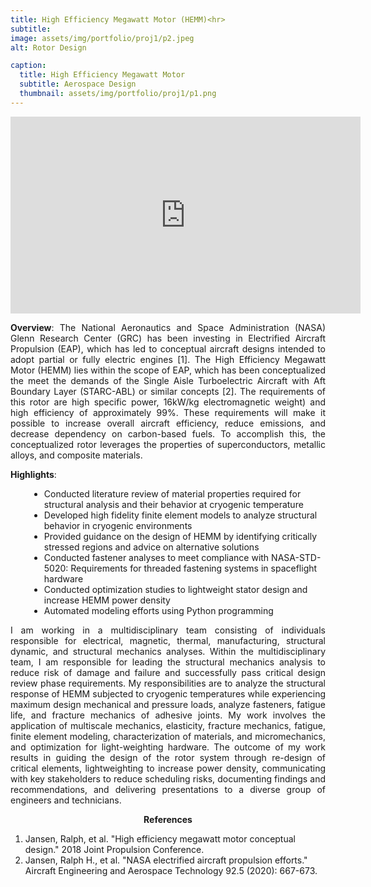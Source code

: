 ```yaml
---
title: High Efficiency Megawatt Motor (HEMM)<hr>
subtitle: 
image: assets/img/portfolio/proj1/p2.jpeg
alt: Rotor Design

caption:
  title: High Efficiency Megawatt Motor
  subtitle: Aerospace Design
  thumbnail: assets/img/portfolio/proj1/p1.png
---
```

<iframe width="560" height="315" src="https://www.youtube.com/embed/pYgLNi9lDdw" title="YouTube video player" frameborder="0" allow="accelerometer; autoplay; clipboard-write; encrypted-media; gyroscope; picture-in-picture; web-share" allowfullscreen></iframe>

<p style="text-align:justify">
<strong>Overview</strong>: The National Aeronautics and Space Administration (NASA) Glenn Research Center (GRC) has been investing in Electrified Aircraft Propulsion (EAP), which has led to conceptual aircraft designs intended to adopt partial or fully electric engines [1]. 
The High Efficiency Megawatt Motor (HEMM) lies within the scope of EAP, which has been conceptualized the meet the demands of the Single Aisle Turboelectric Aircraft with Aft Boundary Layer (STARC-ABL) or similar concepts [2]. 
The requirements of this rotor are high specific power, 16kW/kg electromagnetic weight) and high efficiency of approximately 99%. 
These requirements will make it possible to increase overall aircraft efficiency, reduce emissions, and decrease dependency on carbon-based fuels. 
To accomplish this, the conceptualized rotor leverages the properties of superconductors, metallic alloys, and composite materials.
</p> 

<p style="text-align:justify">
<strong>Highlights</strong>:<br>
<ul style="text-align:left;margin-left:30px">
	<li>Conducted literature review of material properties required for structural analysis and their behavior at cryogenic temperature</li>
	<li>Developed high fidelity finite element models to analyze structural behavior in cryogenic environments</li>
	<li>Provided guidance on the design of HEMM by identifying critically stressed regions and advice on alternative solutions</li>
	<li>Conducted fastener analyses to meet compliance with NASA-STD-5020: Requirements for threaded fastening systems in spaceflight hardware</li>
	<li>Conducted optimization studies to lightweight stator design and increase HEMM power density</li>
	<li>Automated modeling efforts using Python programming</li>
</ul>
</p>

<p style="text-align:justify">
I am working in a multidisciplinary team consisting of individuals responsible for electrical, magnetic, thermal, manufacturing, structural dynamic, and structural mechanics analyses. 
Within the multidisciplinary team, I am responsible for leading the structural mechanics analysis to reduce risk of damage and failure and successfully pass critical design review phase requirements. 
My responsibilities are to analyze the structural response of HEMM subjected to cryogenic temperatures while experiencing maximum design mechanical and pressure loads, analyze fasteners, fatigue life, and fracture mechanics of adhesive joints. 
My work involves the application of multiscale mechanics, elasticity, fracture mechanics, fatigue, finite element modeling, characterization of materials, and micromechanics, and optimization for light-weighting hardware. 
The outcome of my work results in guiding the design of the rotor system through re-design of critical elements, lightweighting to increase power density, communicating with key stakeholders to reduce scheduling risks, documenting findings and recommendations, and delivering presentations to a diverse group of engineers and technicians.
</p> 
<p style="text-align:center">
<strong>References</strong>
</p>
<p style="text-align:left">
	<ol>
		<li>Jansen, Ralph, et al. "High efficiency megawatt motor conceptual design." 2018 Joint Propulsion Conference.</li>
		<li>Jansen, Ralph H., et al. "NASA electrified aircraft propulsion efforts." Aircraft Engineering and Aerospace Technology 92.5 (2020): 667-673.</li>
	</ol>
</p>